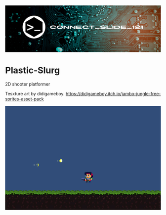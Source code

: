 ![alt text](https://github.com/Connectslide121/Plastic-Slurg/blob/master/Connect_banner_github.png)

# Plastic-Slurg
2D shooter platformer

Tesxture art by didigameboy. https://didigameboy.itch.io/jambo-jungle-free-sprites-asset-pack

![alt text](https://github.com/Connectslide121/Plastic-Slurg/blob/master/Captura%20de%20pantalla%202023-10-27%20091230.png)

